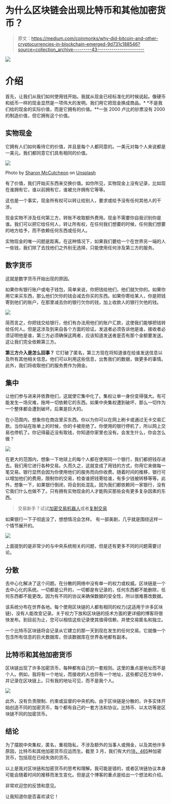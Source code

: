 # 为什么区块链会出现比特币和其他加密货币？

> 原文：<https://medium.com/coinmonks/why-did-bitcoin-and-other-cryptocurrencies-in-blockchain-emerged-9d731c188546?source=collection_archive---------43----------------------->

![](img/ce8ba7822ca737d0890afba5fefd058e.png)

# 介绍

首先，让我们从我们如何使用钱开始。我就从现金已经标准化的时候说起。像硬币和纸币一样的现金显然是一项伟大的发明。我们用它把现金换成商品。* *不是我们给的现金的实际价值，而是它拥有的价值。**一张 2000 卢比的钞票没有 2000 的制造价值，但它拥有这个价值。

## 实物现金

它拥有人们如何看待它的价值，并且是每个人都同意的。一美元对每个人来说都是一美元。我们都同意它们具有相同的价值。

![](img/6e009d42f4c37c26f52d7cec7ffe8a68.png)

Photo by [Sharon McCutcheon](https://unsplash.com/@sharonmccutcheon?utm_source=medium&utm_medium=referral) on [Unsplash](https://unsplash.com?utm_source=medium&utm_medium=referral)

有了价值，我们开始买东西来交换价值。如你所见，实物现金上没有记录，比如现在谁拥有它，谁以前拥有它，谁被允许拥有它等等。

这也是一个事实，现金所有权可以转让给别人，要求或给予没有任何其他人的干涉。

现金实物不涉及任何第三方，转账不收取额外费用。现金不需要你自我识别你是谁。我们可以把它给任何人，转让所有权，在任何我们想要的时候，任何我们想要的地方给予，而不依赖任何东西或任何人。

实物现金的唯一问题是距离。在这种情况下，如果我们要给一个在世界另一端的人一些钱，我们除了去找他们之外别无选择，只能使用任何涉及第三方的服务。

## 数字货币

这就是数字货币开始出现的原因。

如果你有银行账户或电子钱包，简单来说，你把钱给他们，他们就欠你的。如果你用它来买东西，那么他们欠你的钱会减去你买的东西。如果你寄给某人，你是把钱寄到他们的账户，在那里减去你的银行欠你的钱，加上收款人的银行欠他的钱。

![](img/cb779cdf41d145602be01b42f19c4981.png)

简而言之，你把钱交给银行，他们有办法用他们的账户汇款，这使我们能够把钱转给任何人。但是这涉及到来自各个方面的验证。发送者必须告诉他是谁，接收者必须证明他是谁，第三方必须确保这两者，应该知道发送者是否有那个金额要发送。这让我们完全依赖第三方。

**第三方介入是怎么回事？** 它打破了匿名，第三方现在将知道谁在给谁发送信息以及所有其他相关信息。他们可以利用这些信息，出售我们的数据，做更多的事情。此外，我们将收取他们的服务费作为佣金。

## 集中

让他们参与进来并依靠他们，这就使它集中化了。集权让单一身份变得强大。有可能发生一场灾难，拖垮一切依赖它的东西。如果中央集权遭到破坏，那么一切作为一个整体都会遭到破坏。后果是巨大的。

在小范围内，想象你在商店里买东西。你以为你可以在网上刷卡或通过无卡交易汇款。当你站在账单上的时候，你的卡被拒绝了。你使用的银行停机了，所以网上交易也停机了。你记得最近没有取钱，你知道你家里也没有。会发生什么，你会怎么做？

![](img/00a5a6224d462c489b6d5c522bc59edf.png)

在更大的范围内，想象一下地球上的每个人都在使用同一个银行，我们都把钱存进去。我们用它进行各种交易。久而久之，这就变成了用钱的方式，你用它来做每一笔交易。银行显然会因为你使用他们的服务而向你收费。随着时间的推移，银行可以增加他们的费用，限制你的交易，检查谁把钱寄给谁，有多少钱被转移等等。此外，想象一下，如果银行倒闭，将会到处混乱，因为我们都依赖同一家银行，没有它我们什么也做不了。只有拥有实物现金的人才能购买那些会有更多复杂因素的东西。

> 交易新手？试试[加密交易机器人](/coinmonks/crypto-trading-bot-c2ffce8acb2a)或者[复制交易](/coinmonks/top-10-crypto-copy-trading-platforms-for-beginners-d0c37c7d698c)

如果银行一下子彻底没了，想想情况会怎样。
有一部美剧，几乎就是围绕这样一个情节展开的。

![](img/1e07009e9e67e488d491c32f710939d5.png)

上面提到的是非常少的与中央系统相关的问题，但是还有更多不同的问题需要讨论。

## 分散

去中心化解决了这个问题。在分散的网络中没有单一的权力或权威。区块链是一个去中心化的系统。一切都是公开的，一切都是有记录的，任何东西都不能删除，任何东西都不能更改。因为有不同的协议来确保数据的安全性，所以很难篡改数据。

该系统分布在世界各地。每个使用区块链的人都有相同的权力(这适用于许多区块链)，没有人能改变记录。关于权力下放和区块链的技术方面的更详细的博客将很快发布。到目前为止，您可以相信这些记录使其值得信赖，并使交易匿名和独立。

一个比特币区块链将会记录从它建立的那一天到现在发生的任何交易。它就像一个包含所有信息的巨大数据库，但该数据库在世界各地都有副本。

## 比特币和其他加密货币

区块链出现了许多加密货币，每种都有自己的一套规则。这里的重点是地址而不是个人。例如，我将有一个地址，而接收的人也将有一个地址，这些都记在方块中，并记录在区块链上。只有我的地址可见，而不是我个人。

![](img/80e32a29d2a17645c6d2b57adc4ecac7.png)

此外，没有负责限制、约束或监督的中央机构。由于区块链是分散的，许多实体开始创造不同的加密货币，每个都有自己的一套方法和协议。比特币、以太坊等是区块链不同的加密货币。

## 结论

为了摆脱中央集权，匿名，重视隐私，不涉及额外的当事人或佣金，以及其他许多原因，比特币和其他加密货币应运而生。截至 3 月，我们有大约[18，465]([https://explodingtopics.com/blog/number-of-cryptocurrencies](https://explodingtopics.com/blog/number-of-cryptocurrencies))种加密货币，包括现在已经失效的货币。

以上是我对区块链和加密货币的思考和理解。我可能是错的，或者区块链协议本身可能会随着时间的推移而发生变化。但是这个博客的重点是给出一个想法和介绍。

非常欢迎您的反馈和意见。

让我知道你是否喜欢读它！